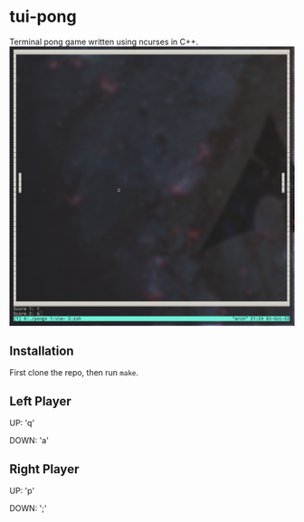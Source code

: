 # tui-pong
Terminal pong game written using ncurses in C++.
![Pong](img/pong.png)

## Installation
First clone the repo, then run `make`.

## Left Player
UP: 'q'

DOWN: 'a'

## Right Player
UP: 'p'

DOWN: ';'

